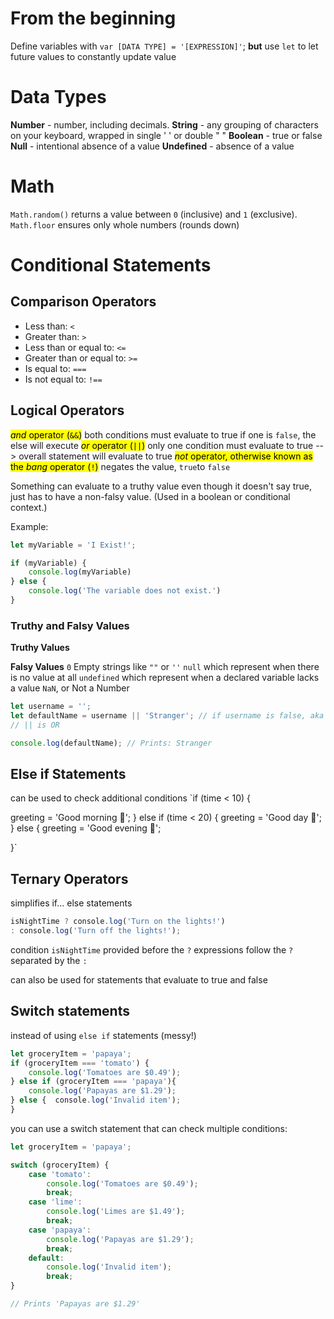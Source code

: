 # From the beginning
Define variables with
`var [DATA TYPE] = '[EXPRESSION]'`;
**but** use 
`let` to let future values to constantly update value
# Data Types
**Number** - number, including decimals. 
**String** - any grouping of characters on your keyboard, wrapped in single ' ' or double " "
**Boolean** - true or false
**Null** - intentional absence of a value
**Undefined** - absence of a value
# Math
`Math.random()` returns a value between `0` (inclusive) and `1` (exclusive).
`Math.floor` ensures only whole numbers (rounds down)
# Conditional Statements
## Comparison Operators
- Less than: `<`
- Greater than: `>`
- Less than or equal to: `<=`
- Greater than or equal to: `>=`
- Is equal to: `===`
- Is not equal to: `!==`
## Logical Operators
<mark class="hltr-yellow">_and_ operator (`&&`)</mark>
	both conditions must evaluate to true
	if one is `false`, the else will execute
<mark class="hltr-yellow">_or_ operator (`||`)</mark>
	only one condition must evaluate to true --> overall statement will evaluate to true
<mark class="hltr-yellow">_not_ operator, otherwise known as the _bang_ operator (`!`)</mark>
	negates the value, `true`to `false`

Something can evaluate to a truthy value even though it doesn't say true, just has to have a non-falsy value. (Used in a boolean or conditional context.)

Example: 
````js
let myVariable = 'I Exist!';

if (myVariable) {   
	console.log(myVariable)
} else {   
	console.log('The variable does not exist.')
}
````

### Truthy and Falsy Values
**Truthy Values**

**Falsy Values**
`0`
Empty strings like `""` or `''`
`null` which represent when there is no value at all
`undefined` which represent when a declared variable lacks a value
`NaN`, or Not a Number

````js
let username = '';
let defaultName = username || 'Stranger'; // if username is false, aka blank (it will be true if there is a username), Stranger is outputted
// || is OR 

console.log(defaultName); // Prints: Stranger
````

## Else if Statements
can be used to check additional conditions 
`if (time < 10) {

  greeting = 'Good morning 🌄';
} else if (time < 20) {
  greeting = 'Good day 🌁';
} else {
  greeting = 'Good evening 🌉';

}`
## Ternary Operators
simplifies if... else statements
````js
isNightTime ? console.log('Turn on the lights!') 
: console.log('Turn off the lights!');
````
condition `isNightTime` provided before the `?`
expressions follow the `?`
separated by the `:`

can also be used for statements that evaluate to true and false

## Switch statements
instead of using `else if` statements (messy!)
````js
let groceryItem = 'papaya';
if (groceryItem === 'tomato') {  
	console.log('Tomatoes are $0.49');
} else if (groceryItem === 'papaya'){  
	console.log('Papayas are $1.29');
} else {  console.log('Invalid item');
}
````
you can use a switch statement that can check multiple conditions:
````js
let groceryItem = 'papaya';

switch (groceryItem) {  
	case 'tomato':    
		console.log('Tomatoes are $0.49');    
		break;  
	case 'lime':    
		console.log('Limes are $1.49');    
		break;  
	case 'papaya':    
		console.log('Papayas are $1.29');    
		break;  
	default:    
		console.log('Invalid item');    
		break;
}

// Prints 'Papayas are $1.29'
````


